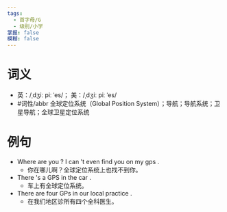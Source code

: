 ```yaml
---
tags:
  - 首字母/G
  - 级别/小学
掌握: false
模糊: false
---
```

# 词义
- 英：/ˌdʒiː piː ˈes/； 美：/ˌdʒiː piː ˈes/
- #词性/abbr  全球定位系统（Global Position System）；导航；导航系统；卫星导航；全球卫星定位系统
# 例句
- Where are you ? I can 't even find you on my gps .
	- 你在哪儿啊？全球定位系统上也找不到你。
- There 's a GPS in the car .
	- 车上有全球定位系统。
- There are four GPs in our local practice .
	- 在我们地区诊所有四个全科医生。

